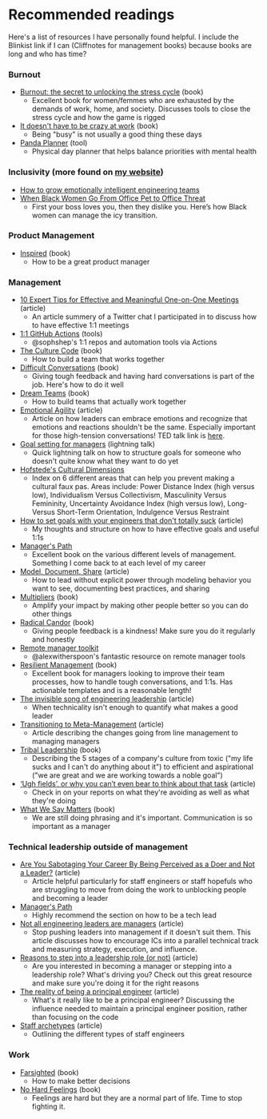 # Recommended readings 

Here's a list of resources I have personally found helpful. I include the Blinkist link if I can (Cliffnotes for management books) because books are long and who has time?

### Burnout
- [Burnout: the secret to unlocking the stress cycle](https://www.amazon.com/dp/1984818325/ref=cm_sw_r_cp_api_i_DqVkEbEKKD7WY) (book)
  - Excellent book for women/femmes who are exhausted by the demands of work, home, and society. Discusses tools to close the stress cycle and how the game is rigged 
- [It doesn't have to be crazy at work](https://blinki.st/0e6f8273219e) (book)
  - Being "busy" is not usually a good thing these days 
- [Panda Planner](http://pandaplanner.com) (tool)
  - Physical day planner that helps balance priorities with mental health
  
### Inclusivity (more found on [my website](https://danielleleong.com/recommended-readings/))
- [How to grow emotionally intelligent engineering teams](https://pbell.wistia.com/medias/k8htv3947p)
- [When Black Women Go From Office Pet to Office Threat](https://zora.medium.com/when-black-women-go-from-office-pet-to-office-threat-83bde710332e)
  - First your boss loves you, then they dislike you. Here’s how Black women can manage the icy transition.

### Product Management
- [Inspired](https://blinki.st/0e6f8273219e) (book)
  - How to be a great product manager 

### Management
- [10 Expert Tips for Effective and Meaningful One-on-One Meetings](https://fellow.app/blog/2020/tips-for-effective-and-meaningful-one-on-one-meetings/) (article)
  - An article summery of a Twitter chat I participated in to discuss how to have effective 1:1 meetings 
- [1:1 GitHub Actions](https://github.com/sophshep/one-on-one) (tools) 
  - @sophshep's 1:1 repos and automation tools via Actions
- [The Culture Code](https://blinki.st/0e6f8273219e) (book)
  - How to build a team that works together 
- [Difficult Conversations](https://blinki.st/0e6f8273219e) (book)
  - Giving tough feedback and having hard conversations is part of the job. Here's how to do it well
- [Dream Teams](https://blinki.st/0e6f8273219e) (book)
  - How to build teams that actually work together 
- [Emotional Agility](https://hbr.org/2013/11/emotional-agility) (article)
  - Article on how leaders can embrace emotions and recognize that emotions and reactions shouldn't be the same. Especially important for those high-tension conversations! TED talk link is [here](https://www.ted.com/talks/susan_david_the_gift_and_power_of_emotional_courage). 
- [Goal setting for managers](https://www.youtube.com/watch?v=np1rZvM9GD4&t=66s) (lightning talk)
  - Quick lightning talk on how to structure goals for someone who doesn't quite know what they want to do yet
- [Hofstede's Cultural Dimensions](https://www.mindtools.com/pages/article/newLDR_66.htm)
  - Index on 6 different areas that can help you prevent making a cultural faux pas. Areas include: Power Distance Index (high versus low), Individualism Versus Collectivism, Masculinity Versus Femininity, Uncertainty Avoidance Index (high versus low), Long- Versus Short-Term Orientation, Indulgence Versus Restraint
- [How to set goals with your engineers that don't totally suck](https://link.medium.com/2spD8XpLv3) (article)
  - My thoughts and structure on how to have effective goals and useful 1:1s
- [Manager's Path](https://www.amazon.com/Managers-Path-Leaders-Navigating-Growth/dp/1491973897)
  - Excellent book on the various different levels of management. Something I come back to at each level of my career
- [Model, Document, Share](https://lethain.com/model-document-share/) (article)
  - How to lead without explicit power through modeling behavior you want to see, documenting best practices, and sharing 
- [Multipliers](https://blinki.st/0e6f8273219e) (book)
  - Amplify your impact by making other people better so you can do other things 
- [Radical Candor](https://blinki.st/0e6f8273219e) (book)
  - Giving people feedback is a kindness! Make sure you do it regularly and honestly 
- [Remote manager toolkit](https://github.com/alexwitherspoon/Remote-Manager-Toolkit)
  - @alexwitherspoon's fantastic resource on remote manager tools
- [Resilient Management](https://abookapart.com/products/resilient-management) (book) 
  - Excellent book for managers looking to improve their team processes, how to handle tough conversations, and 1:1s. Has actionable templates and is a reasonable length!
- [The invisible song of engineering leadership](https://leaddev.com/leadership-skills/invisible-song-engineering-leadership) (article)
  - When technicality isn't enough to quantify what makes a good leader 
- [Transitioning to Meta-Management](https://larahogan.me/blog/transition-meta-management/) (article) 
  - Article describing the changes going from line management to managing managers 
- [Tribal Leadership](https://www.blinkist.com/en/nc/reader/tribal-leadership-en) (book) 
  - Describing the 5 stages of a company's culture from toxic ("my life sucks and I can't do anything about it") to efficient and aspirational ("we are great and we are working towards a noble goal") 
- [‘Ugh fields’, or why you can’t even bear to think about that task](https://medium.com/@robertwiblin/ugh-fields-or-why-you-can-t-even-bear-to-think-about-that-task-5941837dac62) (article) 
  - Check in on your reports on what they're avoiding as well as what they're doing
- [What We Say Matters](https://blinki.st/0e6f8273219e) (book) 
  - We are still doing phrasing and it's important. Communication is so important as a manager
  
### Technical leadership outside of management
- [Are You Sabotaging Your Career By Being Perceived as a Doer and Not a Leader?](https://medium.com/swlh/are-you-sabotaging-your-career-by-being-perceived-as-a-doer-and-not-a-leader-d7a5693d0e68) (article)
  - Article helpful particularly for staff engineers or staff hopefuls who are struggling to move from doing the work to unblocking people and becoming a leader
- [Manager's Path](https://www.amazon.com/Managers-Path-Leaders-Navigating-Growth/dp/1491973897)
  - Highly recommend the section on how to be a tech lead 
- [Not all engineering leaders are managers](https://leaddev.com/not-all-engineering-leaders-are-engineering-managers) (article) 
  - Stop pushing leaders into management if it doesn't suit them. This article discusses how to encourage ICs into a parallel technical track and measuring strategy, execution, and influence. 
- [Reasons to step into a leadership role (or not)](https://leaddev.com/reasons-step-leadership-role-and-reasons-not) (article) 
  - Are you interested in becoming a manager or stepping into a leadership role? What's driving you? Check out this great resource and make sure you're doing it for the right reasons
- [The reality of being a principal engineer](https://leaddev.com/career-paths-progression-promotion/reality-being-principal-engineer) (article)
  - What's it really like to be a principal engineer? Discussing the influence needed to maintain a principal engineer position, rather than focusing on the code
- [Staff archetypes](https://staffeng.com/guides/staff-archetypes) (article) 
  - Outlining the different types of staff engineers

### Work
- [Farsighted](https://blinki.st/0e6f8273219e) (book)
  - How to make better decisions 
- [No Hard Feelings](https://blinki.st/0e6f8273219e) (book)
  - Feelings are hard but they are a normal part of life. Time to stop fighting it.
